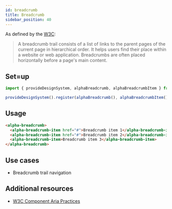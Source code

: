 ```yaml
---
id: breadcrumb
title: Breadcrumb
sidebar_position: 40
---
```


As defined by the [W3C](https://w3c.github.io/aria-practices/#breadcrumb):

> A breadcrumb trail consists of a list of links to the parent pages of the current page in hierarchical order. It helps users find their place within a website or web application. Breadcrumbs are often placed horizontally before a page's main content.

## Set=up

```ts
import { provideDesignSystem, alphaBreadcrumb, alphaBreadcrumbItem } from '@genesislcap/alpha-design-system';

provideDesignSystem().register(alphaBreadcrumb(), alphaBreadcrumbItem());
```

## Usage

```html live
<alpha-breadcrumb>
  <alpha-breadcrumb-item href="#">Breadcrumb item 1</alpha-breadcrumb-item>
  <alpha-breadcrumb-item href="#">Breadcrumb item 2</alpha-breadcrumb-item>
  <alpha-breadcrumb-item>Breadcrumb item 3</alpha-breadcrumb-item>
</alpha-breadcrumb>
```

## Use cases

* Breadcrumb trail navigation

## Additional resources

- [W3C Component Aria Practices](https://w3c.github.io/aria-practices/#breadcrumb)